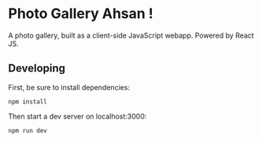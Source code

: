 Photo Gallery Ahsan !
====

A photo gallery, built as a client-side JavaScript webapp. Powered by React JS.

Developing
----

First, be sure to install dependencies:

    npm install


Then start a dev server on localhost:3000:

    npm run dev
